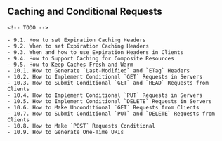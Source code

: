 ## Caching and Conditional Requests

    <!-- TODO -->

    - 9.1. How to set Expiration Caching Headers
    - 9.2. When to set Expiration Caching Headers
    - 9.3. When and how to use Expiration Headers in Clients
    - 9.4. How to Support Caching for Composite Resources
    - 9.5. How to Keep Caches Fresh and Warm
    - 10.1. How to Generate `Last-Modified` and `ETag` Headers
    - 10.2. How to Implement Conditional `GET` Requests in Servers
    - 10.3. How to Submit Conditional `GET` and `HEAD` Requests from Clients
    - 10.4. How to Implement Conditional `PUT` Requests in Servers
    - 10.5. How to Implement Conditional `DELETE` Requests in Servers
    - 10.6. How to Make Unconditional `GET` Requests from Clients
    - 10.7. How to Submit Conditional `PUT` and `DELETE` Requests from Clients
    - 10.8. How to Make `POST` Requests Conditional
    - 10.9. How to Generate One-Time URIs
